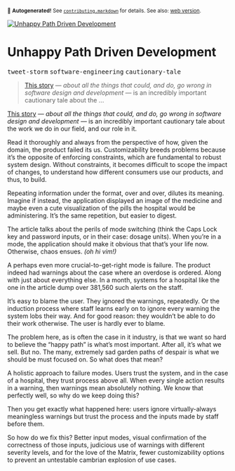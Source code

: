 <sub>&#x1F6A8; <strong>Autogenerated!</strong> See <a href="https://github.com/ponyfoo/articles/tree/noindex/contributing.markdown"><code>contributing.markdown</code></a> for details. See also: <a href="https://ponyfoo.com/articles/unhappy-path-driven-development">web version</a>.</sub>

<a href="https://ponyfoo.com/articles/unhappy-path-driven-development"><div><img src="https://s3.amazonaws.com/images.ponyfoo.com/uploads/girl-447701_1920-274b33fa08cf4cfa9b2ee4e32a632fab.jpg" alt="Unhappy Path Driven Development"></div></a>

<h1>Unhappy Path Driven Development</h1>

<p><kbd>tweet-storm</kbd> <kbd>software-engineering</kbd> <kbd>cautionary-tale</kbd></p>

<blockquote><p><a href="https://medium.com/backchannel/how-technology-led-a-hospital-to-give-a-patient-38-times-his-dosage-ded7b3688558" target="_blank">This story</a> <em>&#x2014; about all the things that could, and do, go wrong in software design and development &#x2014;</em> is an incredibly important cautionary tale about the &#x2026;</p></blockquote>

<div></div>

<blockquote></blockquote>

<div></div>

<div><p><a href="https://medium.com/backchannel/how-technology-led-a-hospital-to-give-a-patient-38-times-his-dosage-ded7b3688558" target="_blank" rel="noopener noreferrer">This story</a> <em>&#x2014; about all the things that could, and do, go wrong in software design and development &#x2014;</em> is an incredibly important cautionary tale about the work we do in our field, and our role in it.</p> <p>Read it thoroughly and always from the perspective of how, given the domain, the product failed its us. Customizability breeds problems because it&#x2019;s the opposite of enforcing constraints, which are fundamental to robust system design. Without constraints, it becomes difficult to scope the impact of changes, to understand how different consumers use our products, and thus, to build.</p> <p>Repeating information under the format, over and over, dilutes its meaning. Imagine if instead, the application displayed an image of the medicine and maybe even a cute visualization of the pills the hospital would be administering. It&#x2019;s the same repetition, but easier to digest.</p> <p>The article talks about the perils of mode switching (think the Caps Lock key and password inputs, or in their case: dosage units). When you&#x2019;re in a mode, the application should make it obvious that that&#x2019;s your life now. Otherwise, chaos ensues. <em>(oh hi vim!)</em></p> <p>A perhaps even more crucial-to-get-right mode is failure. The product indeed had warnings about the case where an overdose is ordered. Along with just about everything else. In a month, systems for a hospital like the one in the article dump over 381,560 such alerts on the staff.</p> <p>It&#x2019;s easy to blame the user. They ignored the warnings, repeatedly. Or the induction process where staff learns early on to ignore every warning the system lobs their way. And for good reason: they wouldn&#x2019;t be able to do their work otherwise. The user is hardly ever to blame.</p> <p>The problem here, as is often the case in it industry, is that we want so hard to believe the &#x201C;happy path&#x201D; is what&#x2019;s most important. After all, it&#x2019;s what we sell. But no. The many, extremely sad garden paths of despair is what we should be must focused on. So what does that mean?</p> <p>A holistic approach to failure modes. Users trust the system, and in the case of a hospital, they trust process above all. When every single action results in a warning, then warnings mean absolutely nothing. We know that perfectly well, so why do we keep doing this?</p> <p>Then you get exactly what happened here: users ignore virtually-always meaningless warnings but trust the process and the inputs made by staff before them.</p> <p>So how do we fix this? Better input modes, visual confirmation of the correctness of those inputs, judicious use of warnings with different severity levels, and for the love of the Matrix, fewer customizability options to prevent an untestable cambrian explosion of use cases.</p></div>
